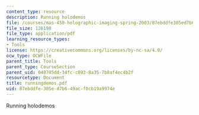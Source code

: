 ```yaml
---
content_type: resource
description: Running holodemos
file: /courses/mas-450-holographic-imaging-spring-2003/87ebddfe305ed7b649acf0cb19a9974e_runningdemos.pdf
file_size: 126198
file_type: application/pdf
learning_resource_types:
- Tools
license: https://creativecommons.org/licenses/by-nc-sa/4.0/
ocw_type: OCWFile
parent_title: Tools
parent_type: CourseSection
parent_uid: 048705dd-34fc-c893-8a35-7b8af4ec4b2f
resourcetype: Document
title: runningdemos.pdf
uid: 87ebddfe-305e-d7b6-49ac-f0cb19a9974e
---
```

Running holodemos